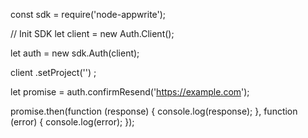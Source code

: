 const sdk = require('node-appwrite');

// Init SDK
let client = new Auth.Client();

let auth = new sdk.Auth(client);

client
    .setProject('')
;

let promise = auth.confirmResend('https://example.com');

promise.then(function (response) {
    console.log(response);
}, function (error) {
    console.log(error);
});
